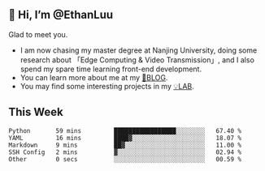 ## 👋 Hi, I’m @EthanLuu

Glad to meet you.

- I am now chasing my master degree at Nanjing University, doing some research about 「Edge Computing & Video Transmission」, and I also spend my spare time learning front-end development.
- You can learn more about me at my [📝BLOG](https://blog.ethanloo.cn).
- You may find some interesting projects in my [💡LAB](https://lab.ethanloo.cn).

## This Week
<!--START_SECTION:waka-->

```text
Python       59 mins         █████████████████░░░░░░░░   67.40 %
YAML         16 mins         ████▓░░░░░░░░░░░░░░░░░░░░   18.07 %
Markdown     9 mins          ██▓░░░░░░░░░░░░░░░░░░░░░░   11.00 %
SSH Config   2 mins          ▓░░░░░░░░░░░░░░░░░░░░░░░░   02.94 %
Other        0 secs          ░░░░░░░░░░░░░░░░░░░░░░░░░   00.59 %
```

<!--END_SECTION:waka-->
